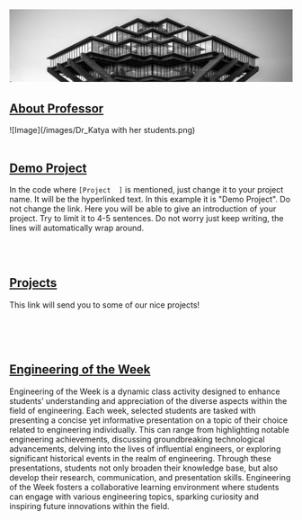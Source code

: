 ![Image](/images/header.jpeg) 
---
## [About Professor](https://arnavdev04.github.io/eng10/Projects.html)
![Image](/images/Dr_Katya with her students.png) 
<br/><br/>

## [Demo Project](https://arnavdev04.github.io/eng10/Demo-Project.html)
In the code where `[Project  ]` is mentioned, just change it to your project name. It will be the hyperlinked text. In this example it is "Demo Project". Do not change the link. Here you will be able to give an introduction of your project. Try to limit it to 4-5 sentences. Do not worry just keep writing, the lines will automatically wrap around.

<br/><br/>
## [Projects](https://arnavdev04.github.io/eng10/Projects.html)
This link will send you to some of our nice projects!
<br/><br/>

<br/><br/>
## [Engineering of the Week](https://arnavdev04.github.io/eng10/EOTW.html)
Engineering of the Week is a dynamic class activity designed to enhance students’ understanding and appreciation of the diverse aspects within the field of engineering. Each week, selected students are tasked with presenting a concise yet informative presentation on a topic of their choice related to engineering individually. This can range from highlighting notable engineering achievements, discussing groundbreaking technological advancements, delving into the lives of influential engineers, or exploring significant historical events in the realm of engineering. Through these presentations, students not only broaden their knowledge base, but also develop their research, communication, and presentation skills. Engineering of the Week fosters a collaborative learning environment where students can engage with various engineering topics, sparking curiosity and inspiring future innovations within the field. 
<br/><br/>

